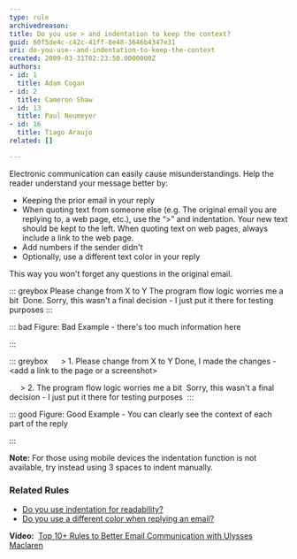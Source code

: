 ```yaml
---
type: rule
archivedreason: 
title: Do you use > and indentation to keep the context?
guid: 60f5de4c-c42c-41ff-8e48-3646b4347e31
uri: do-you-use--and-indentation-to-keep-the-context
created: 2009-03-31T02:23:50.0000000Z
authors:
- id: 1
  title: Adam Cogan
- id: 2
  title: Cameron Shaw
- id: 13
  title: Paul Neumeyer
- id: 16
  title: Tiago Araujo
related: []

---
```


Electronic communication can easily cause misunderstandings. Help the reader understand your message better by:

* Keeping the prior email in your reply
* When quoting text from someone else (e.g. The original email you are replying to, a web page, etc.), use the “&gt;” and indentation. Your new text should be kept to the left. When quoting text on web pages, always include a link to the web page.
* Add numbers if the sender didn't
* Optionally, use a different text color in your reply


<!--endintro-->

This way you won't forget any questions in the original email.


::: greybox
Please change from X to Y
The program flow logic worries me a bit 
Done. Sorry, this wasn't a final decision - I just put it there for testing purposes 
:::



::: bad
Figure: Bad Example - there's too much information here

:::



::: greybox
     &gt; 1. Please change from X to Y
Done, I made the changes - &lt;add a link to the page or a screenshot&gt;

     &gt; 2. The program flow logic worries me a bit 
Sorry, this wasn't a final decision - I just put it there for testing purposes 
:::



::: good
Figure: Good Example - You can clearly see the context of each part of the reply

:::


**Note:** For those using mobile devices the indentation function is not available, try instead using 3 spaces to indent manually.

### Related Rules


* [Do you use indentation for readability?](/Pages/IndentationForReadability.aspx)
* [Do you use a different color when replying an email?](/_layouts/15/FIXUPREDIRECT.ASPX?WebId=3dfc0e07-e23a-4cbb-aac2-e778b71166a2&amp;TermSetId=07da3ddf-0924-4cd2-a6d4-a4809ae20160&amp;TermId=0795e4f6-f07a-478f-ab8f-9e6f33cbf424)


**Video:**  [Top 10+ Rules to Better Email Communication with Ulysses Maclaren](https&#58;//www.youtube.com/watch?v=LAqRokqq4jI)
